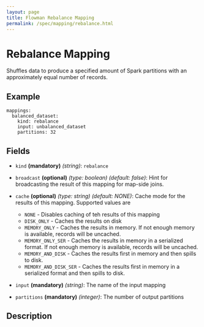```yaml
---
layout: page
title: Flowman Rebalance Mapping
permalink: /spec/mapping/rebalance.html
---
```

# Rebalance Mapping

Shuffles data to produce a specified amount of Spark partitions with an approximately equal number
of records.

## Example
```
mappings:
  balanced_dataset:
    kind: rebalance
    input: unbalanced_dataset
    partitions: 32
```

## Fields
* `kind` **(mandatory)** *(string)*: `rebalance`

* `broadcast` **(optional)** *(type: boolean)* *(default: false)*: 
Hint for broadcasting the result of this mapping for map-side joins.

* `cache` **(optional)** *(type: string)* *(default: NONE)*:
Cache mode for the results of this mapping. Supported values are
  * `NONE` - Disables caching of teh results of this mapping
  * `DISK_ONLY` - Caches the results on disk
  * `MEMORY_ONLY` - Caches the results in memory. If not enough memory is available, records will be uncached.
  * `MEMORY_ONLY_SER` - Caches the results in memory in a serialized format. If not enough memory is available, records will be uncached.
  * `MEMORY_AND_DISK` - Caches the results first in memory and then spills to disk.
  * `MEMORY_AND_DISK_SER` - Caches the results first in memory in a serialized format and then spills to disk.

* `input` **(mandatory)** *(string)*:
The name of the input mapping

* `partitions` **(mandatory)** *(integer)*:
The number of output partitions


## Description
